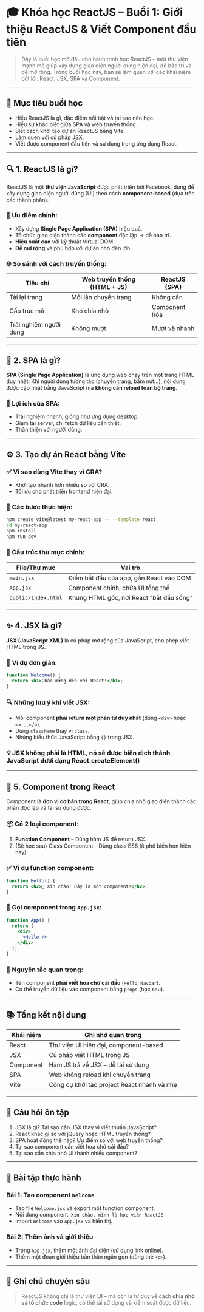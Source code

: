 
# 🎓 Khóa học ReactJS – Buổi 1: Giới thiệu ReactJS & Viết Component đầu tiên

> Đây là buổi học mở đầu cho hành trình học ReactJS – một thư viện mạnh mẽ giúp xây dựng giao diện người dùng hiện đại, dễ bảo trì và dễ mở rộng. Trong buổi học này, bạn sẽ làm quen với các khái niệm cốt lõi: React, JSX, SPA và Component.

---

## 🎯 Mục tiêu buổi học

- Hiểu ReactJS là gì, đặc điểm nổi bật và tại sao nên học.
- Hiểu sự khác biệt giữa SPA và web truyền thống.
- Biết cách khởi tạo dự án ReactJS bằng Vite.
- Làm quen với cú pháp JSX.
- Viết được component đầu tiên và sử dụng trong ứng dụng React.

---

## 🔍 1. ReactJS là gì?

ReactJS là một **thư viện JavaScript** được phát triển bởi Facebook, dùng để xây dựng giao diện người dùng (UI) theo cách **component-based** (dựa trên các thành phần).

### 🔸 Ưu điểm chính:
- Xây dựng **Single Page Application (SPA)** hiệu quả.
- Tổ chức giao diện thành các **component** độc lập → dễ bảo trì.
- **Hiệu suất cao** với kỹ thuật Virtual DOM.
- **Dễ mở rộng** và phù hợp với dự án nhỏ đến lớn.

### 🌐 So sánh với cách truyền thống:
| Tiêu chí              | Web truyền thống (HTML + JS) | ReactJS (SPA) |
|----------------------|-------------------------------|---------------|
| Tải lại trang         | Mỗi lần chuyển trang          | Không cần     |
| Cấu trúc mã           | Khó chia nhỏ                  | Component hóa |
| Trải nghiệm người dùng| Không mượt                    | Mượt và nhanh |

---

## 📄 2. SPA là gì?

**SPA (Single Page Application)** là ứng dụng web chạy trên một trang HTML duy nhất. Khi người dùng tương tác (chuyển trang, bấm nút…), nội dung được cập nhật bằng JavaScript mà **không cần reload toàn bộ trang**.

### 🔧 Lợi ích của SPA:
- Trải nghiệm nhanh, giống như ứng dụng desktop.
- Giảm tải server, chỉ fetch dữ liệu cần thiết.
- Thân thiện với người dùng.

---

## ⚙ 3. Tạo dự án React bằng Vite

### ✅ Vì sao dùng Vite thay vì CRA?
- Khởi tạo nhanh hơn nhiều so với CRA.
- Tối ưu cho phát triển frontend hiện đại.

### 🚀 Các bước thực hiện:

```bash
npm create vite@latest my-react-app -- --template react
cd my-react-app
npm install
npm run dev
```

### 📁 Cấu trúc thư mục chính:

| File/Thư mục        | Vai trò                                               |
|---------------------|--------------------------------------------------------|
| `main.jsx`          | Điểm bắt đầu của app, gắn React vào DOM               |
| `App.jsx`           | Component chính, chứa UI tổng thể                     |
| `public/index.html` | Khung HTML gốc, nơi React "bắt đầu sống"              |

---

## ✨ 4. JSX là gì?

**JSX (JavaScript XML)** là cú pháp mở rộng của JavaScript, cho phép viết HTML trong JS.

### 📝 Ví dụ đơn giản:

```jsx
function Welcome() {
  return <h1>Chào mừng đến với React!</h1>;
}
```

### 🔍 Những lưu ý khi viết JSX:
- Mỗi component **phải return một phần tử duy nhất** (dùng `<div>` hoặc `<>...</>`).
- Dùng `className` thay vì `class`.
- Nhúng biểu thức JavaScript bằng `{}` trong JSX.

### 💡 JSX không phải là HTML, nó sẽ được **biên dịch thành JavaScript** dưới dạng React.createElement()

---

## 🧩 5. Component trong React

Component là **đơn vị cơ bản trong React**, giúp chia nhỏ giao diện thành các phần độc lập và tái sử dụng được.

### 📦 Có 2 loại component:
1. **Function Component** – Dùng hàm JS để return JSX.
2. (Sẽ học sau) Class Component – Dùng class ES6 (ít phổ biến hơn hiện nay).

### ✅ Ví dụ function component:

```jsx
function Hello() {
  return <h2>👋 Xin chào! Đây là một component!</h2>;
}
```

### 📌 Gọi component trong `App.jsx`:

```jsx
function App() {
  return (
    <div>
      <Hello />
    </div>
  );
}
```

### 🔑 Nguyên tắc quan trọng:
- Tên component **phải viết hoa chữ cái đầu** (`Hello`, `Navbar`).
- Có thể truyền dữ liệu vào component bằng `props` (học sau).

---

## 📚 Tổng kết nội dung

| Khái niệm       | Ghi nhớ quan trọng                            |
|----------------|------------------------------------------------|
| React          | Thư viện UI hiện đại, component-based          |
| JSX            | Cú pháp viết HTML trong JS                     |
| Component      | Hàm JS trả về JSX – dễ tái sử dụng             |
| SPA            | Web không reload khi chuyển trang              |
| Vite           | Công cụ khởi tạo project React nhanh và nhẹ    |

---

## 💬 Câu hỏi ôn tập

1. JSX là gì? Tại sao cần JSX thay vì viết thuần JavaScript?
2. React khác gì so với jQuery hoặc HTML truyền thống?
3. SPA hoạt động thế nào? Ưu điểm so với web truyền thống?
4. Tại sao component cần viết hoa chữ cái đầu?
5. Tại sao cần chia nhỏ UI thành nhiều component?

---

## 🧪 Bài tập thực hành

### Bài 1: Tạo component `Welcome`

- Tạo file `Welcome.jsx` và export một function component.
- Nội dung component: `Xin chào, mình là học viên ReactJS!`
- Import `Welcome` vào `App.jsx` và hiển thị.

### Bài 2: Thêm ảnh và giới thiệu

- Trong `App.jsx`, thêm một ảnh đại diện (sử dụng link online).
- Thêm một đoạn giới thiệu bản thân ngắn gọn (dùng thẻ `<p>`).

---

## 📌 Ghi chú chuyên sâu

> ReactJS không chỉ là thư viện UI – mà còn là tư duy về cách **chia nhỏ và tổ chức code** logic, có thể tái sử dụng và kiểm soát được dữ liệu.
